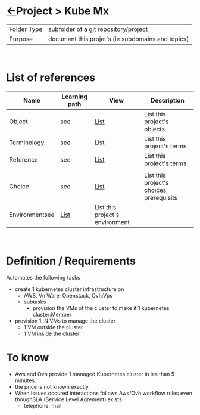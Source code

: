 <head><link rel="stylesheet" href="../../../md.css"/><script src="../../../md.js"></script></head>

[//]: #(Reference)
[Repo_Readme]:       ../../README.md
[Object_List]:       ./list/object_list.md
[Reference_List]:    ./list/reference_list.md
[Term_list]:  ./list/terminology.md
[Environment_List]:  .
[PrjChoice_List]:    ./list/prjchoice_list.md

# [&larr;][Repo_Readme]Project > Kube Mx
|||
|-|-|
|Folder Type|subfolder of a git repository/project|
|Purpose|document this projet's (ie subdomains and topics)|
<br>

# List of references
|Name|Learning path|View|Description
|-|-|-|-|
|Object|see|[List][Object_List]|List this project's objects
|Terminology|see|[List][Term_list]|List this project's terms
|Reference|see|[List][Reference_List]|List this project's terms
||
|Choice|see|[List][PrjChoice_List]|List this project's choices, prerequisits
|Environmentsee|[List][Environment_List]|List this project's environment
<br>


# Definition / Requirements
Automates the following tasks
  - create 1 kubernetes cluster infrastructure on
    - AWS, VmWare, Openstack, Ovh:Vps
    - subtasks
      - provision the VMs of the cluster to make it 1 kubernetes cluster:Member
  - provision 1..N VMs to manage the cluster
    - 1 VM outside the cluster
    - 1 VM inside the cluster

# To know
- Aws and Ovh provide 1 managed Kubernetes cluster in les than 5 minutes. 
- the price is not known exactly. 
- When Issues occured interactions follows Aws/Ovh workflow rules even thoughSLA (Service Level Agrement) exists.
  - telephone, mail

